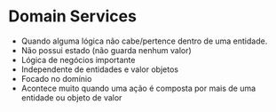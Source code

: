 # Domain Services
- Quando alguma lógica não cabe/pertence dentro de uma entidade.
- Não possui estado (não guarda nenhum valor)
- Lógica de negócios importante
- Independente de entidades e valor objetos
- Focado no domínio
- Acontece muito quando uma ação é composta por mais de uma entidade ou objeto de valor